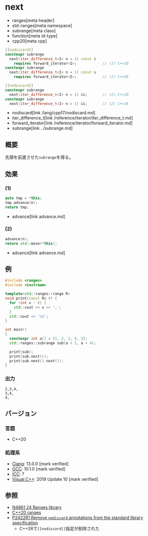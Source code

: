 # next
* ranges[meta header]
* std::ranges[meta namespace]
* subrange[meta class]
* function[meta id-type]
* cpp20[meta cpp]

```cpp
[[nodiscard]]
constexpr subrange
  next(iter_difference_t<I> n = 1) const &
    requires forward_iterator<I>;            // (1) C++20
constexpr subrange
  next(iter_difference_t<I> n = 1) const &
    requires forward_iterator<I>;            // (1) C++26

[[nodiscard]]
constexpr subrange
  next(iter_difference_t<I> n = 1) &&;       // (2) C++20
constexpr subrange
  next(iter_difference_t<I> n = 1) &&;       // (2) C++26
```
* nodiscard[link /lang/cpp17/nodiscard.md]
* iter_difference_t[link /reference/iterator/iter_difference_t.md]
* forward_iterator[link /reference/iterator/forward_iterator.md]
* subrange[link ../subrange.md]

## 概要
先頭を前進させた`subrange`を得る。

## 効果

### (1)

```cpp
auto tmp = *this;
tmp.advance(n);
return tmp;
```
* advance[link advance.md]

### (2)

```cpp
advance(n);
return std::move(*this);
```
* advance[link advance.md]

## 例
```cpp example
#include <ranges>
#include <iostream>

template<std::ranges::range R>
void print(const R& r) {
  for (int x : r) {
    std::cout << x << ',';
  }
  std::cout << '\n';
}

int main()
{
  constexpr int a[] = {1, 2, 3, 4, 5};
  std::ranges::subrange sub(a + 1, a + 4);

  print(sub);
  print(sub.next());
  print(sub.next().next());
}
```

### 出力
```
2,3,4,
3,4,
4,
```

## バージョン
### 言語
- C++20

### 処理系
- [Clang](/implementation.md#clang): 13.0.0 [mark verified]
- [GCC](/implementation.md#gcc): 10.1.0 [mark verified]
- [ICC](/implementation.md#icc): ?
- [Visual C++](/implementation.md#visual_cpp): 2019 Update 10 [mark verified]

## 参照
- [N4861 24 Ranges library](https://timsong-cpp.github.io/cppwp/n4861/ranges)
- [C++20 ranges](https://techbookfest.org/product/5134506308665344)
- [P2422R1 Remove `nodiscard` annotations from the standard library specification](https://open-std.org/jtc1/sc22/wg21/docs/papers/2024/p2422r1.html)
    - C++26で`[[nodiscard]]`指定が削除された
